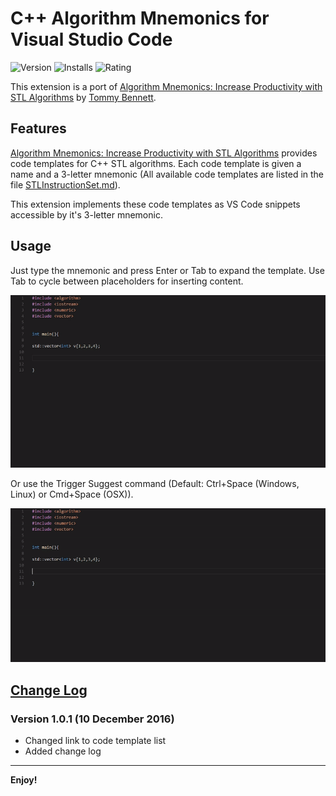 # C++ Algorithm Mnemonics for Visual Studio Code

![Version](https://vsmarketplacebadge.apphb.com/version-short/davidbroetje.algorithm-mnemonics-vscode.svg)
![Installs](https://vsmarketplacebadge.apphb.com/installs-short/davidbroetje.algorithm-mnemonics-vscode.svg)
![Rating](https://vsmarketplacebadge.apphb.com/rating-short/davidbroetje.algorithm-mnemonics-vscode.svg)

This extension is a port of [Algorithm Mnemonics: Increase Productivity with STL Algorithms](https://github.com/tommybennett/algorithm-mnemonics) by [Tommy Bennett](https://github.com/tommybennett). 


## Features

[Algorithm Mnemonics: Increase Productivity with STL Algorithms](https://github.com/tommybennett/algorithm-mnemonics) provides code templates for C++ STL algorithms. 
Each code template is given a name and a 3-letter mnemonic (All available code templates are listed in the file [STLInstructionSet.md](https://github.com/tommybennett/algorithm-mnemonics/blob/master/STLInstructionSet.md)).

This extension implements these code templates as VS Code snippets accessible by it's 3-letter mnemonic. 



## Usage
Just type the mnemonic and press Enter or Tab to expand the template. Use Tab to cycle between placeholders for inserting content.

![example 1](./images/example1.gif "Usage example 1")

Or use the Trigger Suggest command (Default: Ctrl+Space (Windows, Linux) or Cmd+Space (OSX)).

![example 2](./images/example2-trigger-suggest.gif "Usage example 2")



## [Change Log](https://github.com/davidbroetje/algorithm-mnemonics-vscode/blob/master/CHANGELOG.md)
### Version 1.0.1 (10 December 2016)
* Changed link to code template list
* Added change log

-----------------------------------------------------------------------------------------------------------

**Enjoy!**
